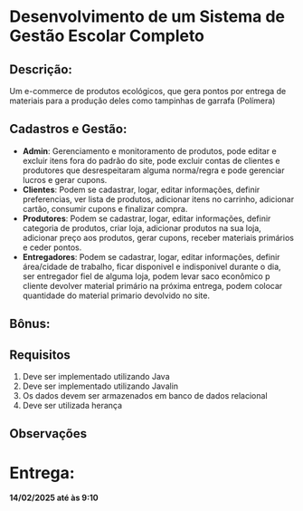 # Desenvolvimento de um Sistema de Gestão Escolar Completo

## Descrição:
Um e-commerce de produtos ecológicos, que gera pontos por entrega de materiais para a produção deles como tampinhas de garrafa (Polímera)

## Cadastros e Gestão:
- **Admin**:  Gerenciamento e monitoramento de produtos, pode editar e excluir itens fora do padrão do site, pode excluir contas de clientes e produtores que desrespeitaram alguma norma/regra e pode gerenciar lucros e gerar cupons.
- **Clientes**: Podem se cadastrar, logar, editar informações, definir preferencias, ver lista de produtos, adicionar itens no carrinho, adicionar cartão, consumir cupons e finalizar compra.
- **Produtores**: Podem se cadastrar, logar, editar informações, definir categoria de produtos, criar loja, adicionar produtos na sua loja, adicionar preço aos produtos, gerar cupons, receber materiais primários e ceder pontos.
- **Entregadores**: Podem se cadastrar, logar, editar informações, definir área/cidade de trabalho, ficar disponivel e indisponivel durante o dia, ser entregador fiel de alguma loja, podem levar saco econômico p cliente devolver material primário na próxima entrega, podem colocar quantidade do material primario devolvido no site.

**Bônus:**
- 

## Requisitos
1. Deve ser implementado utilizando Java
2. Deve ser implementado utilizando Javalin
3. Os dados devem ser armazenados em banco de dados relacional
4. Deve ser utilizada herança
   

## Observações 


# Entrega:
**14/02/2025 até às 9:10**
